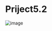 ﻿# Priject5.2
 
![image](https://github.com/omjadhav1910/Project-5.2---CPU-/assets/144478519/9b724157-06d5-4282-a241-11ba465e2fba)
